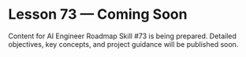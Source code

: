 # Lesson 73 — Coming Soon

Content for AI Engineer Roadmap Skill #73 is being prepared. Detailed objectives, key concepts, and project guidance will be published soon.
